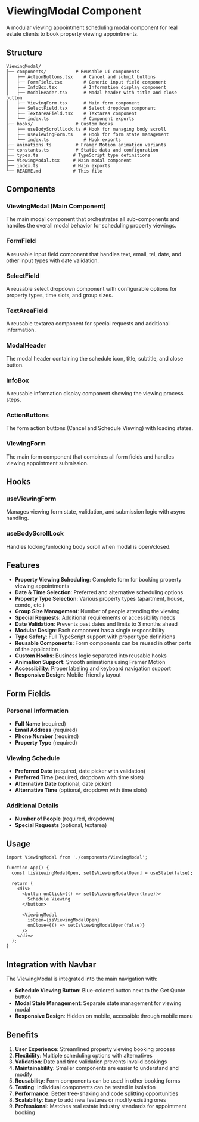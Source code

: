 # ViewingModal Component

A modular viewing appointment scheduling modal component for real estate clients to book property viewing appointments.

## Structure

```
ViewingModal/
├── components/           # Reusable UI components
│   ├── ActionButtons.tsx    # Cancel and submit buttons
│   ├── FormField.tsx        # Generic input field component
│   ├── InfoBox.tsx          # Information display component
│   ├── ModalHeader.tsx      # Modal header with title and close button
│   ├── ViewingForm.tsx      # Main form component
│   ├── SelectField.tsx      # Select dropdown component
│   ├── TextAreaField.tsx    # Textarea component
│   └── index.ts             # Component exports
├── hooks/                # Custom hooks
│   ├── useBodyScrollLock.ts # Hook for managing body scroll
│   ├── useViewingForm.ts    # Hook for form state management
│   └── index.ts             # Hook exports
├── animations.ts         # Framer Motion animation variants
├── constants.ts          # Static data and configuration
├── types.ts             # TypeScript type definitions
├── ViewingModal.tsx     # Main modal component
├── index.ts             # Main exports
└── README.md            # This file
```

## Components

### ViewingModal (Main Component)
The main modal component that orchestrates all sub-components and handles the overall modal behavior for scheduling property viewings.

### FormField
A reusable input field component that handles text, email, tel, date, and other input types with date validation.

### SelectField
A reusable select dropdown component with configurable options for property types, time slots, and group sizes.

### TextAreaField
A reusable textarea component for special requests and additional information.

### ModalHeader
The modal header containing the schedule icon, title, subtitle, and close button.

### InfoBox
A reusable information display component showing the viewing process steps.

### ActionButtons
The form action buttons (Cancel and Schedule Viewing) with loading states.

### ViewingForm
The main form component that combines all form fields and handles viewing appointment submission.

## Hooks

### useViewingForm
Manages viewing form state, validation, and submission logic with async handling.

### useBodyScrollLock
Handles locking/unlocking body scroll when modal is open/closed.

## Features

- **Property Viewing Scheduling**: Complete form for booking property viewing appointments
- **Date & Time Selection**: Preferred and alternative scheduling options
- **Property Type Selection**: Various property types (apartment, house, condo, etc.)
- **Group Size Management**: Number of people attending the viewing
- **Special Requests**: Additional requirements or accessibility needs
- **Date Validation**: Prevents past dates and limits to 3 months ahead
- **Modular Design**: Each component has a single responsibility
- **Type Safety**: Full TypeScript support with proper type definitions
- **Reusable Components**: Form components can be reused in other parts of the application
- **Custom Hooks**: Business logic separated into reusable hooks
- **Animation Support**: Smooth animations using Framer Motion
- **Accessibility**: Proper labeling and keyboard navigation support
- **Responsive Design**: Mobile-friendly layout

## Form Fields

### Personal Information
- **Full Name** (required)
- **Email Address** (required)
- **Phone Number** (required)
- **Property Type** (required)

### Viewing Schedule
- **Preferred Date** (required, date picker with validation)
- **Preferred Time** (required, dropdown with time slots)
- **Alternative Date** (optional, date picker)
- **Alternative Time** (optional, dropdown with time slots)

### Additional Details
- **Number of People** (required, dropdown)
- **Special Requests** (optional, textarea)

## Usage

```tsx
import ViewingModal from './components/ViewingModal';

function App() {
  const [isViewingModalOpen, setIsViewingModalOpen] = useState(false);

  return (
    <div>
      <button onClick={() => setIsViewingModalOpen(true)}>
        Schedule Viewing
      </button>
      
      <ViewingModal
        isOpen={isViewingModalOpen}
        onClose={() => setIsViewingModalOpen(false)}
      />
    </div>
  );
}
```

## Integration with Navbar

The ViewingModal is integrated into the main navigation with:
- **Schedule Viewing Button**: Blue-colored button next to the Get Quote button
- **Modal State Management**: Separate state management for viewing modal
- **Responsive Design**: Hidden on mobile, accessible through mobile menu

## Benefits

1. **User Experience**: Streamlined property viewing booking process
2. **Flexibility**: Multiple scheduling options with alternatives
3. **Validation**: Date and time validation prevents invalid bookings
4. **Maintainability**: Smaller components are easier to understand and modify
5. **Reusability**: Form components can be used in other booking forms
6. **Testing**: Individual components can be tested in isolation
7. **Performance**: Better tree-shaking and code splitting opportunities
8. **Scalability**: Easy to add new features or modify existing ones
9. **Professional**: Matches real estate industry standards for appointment booking